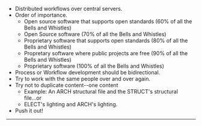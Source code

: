  - Distributed workflows over central servers.
 - Order of importance.
	 - Open source software that supports open standards (60% of all the Bells and Whistles)
	 - Open Source software (70% of all the Bells and Whistles)
	 - Proprietary software that supports open standards (80% of all the Bells and Whistles)
	 - Propretary software where public projects are free (90% of all the Bells and Whistles)
	 - Proprietary software (100% of all the Bells and Whistles)
 - Process or Workflow development should be bidirectional.
 - Try to work with the same people over and over again.
 - Try not to duplicate content--one content
   - Example: An ARCH structural file and the STRUCT's structural file...or
   - ELECT's lighting and ARCH's lighting.
 - Push it out!


----------


